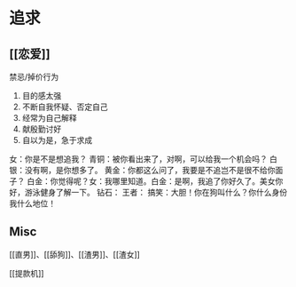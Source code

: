 # 追求








## [[恋爱]]


禁忌/掉价行为
1. 目的感太强
2. 不断自我怀疑、否定自己
3. 经常为自己解释
4. 献殷勤讨好
5. 自以为是，急于求成



女：你是不是想追我？
青铜：被你看出来了，对啊，可以给我一个机会吗？
白银：没有啊，是你想多了。
黄金：你都这么问了，我要是不追岂不是很不给你面子？
白金：你觉得呢？女：我哪里知道。白金：是啊，我追了你好久了。美女你好，游泳健身了解一下。
钻石：
王者：
搞笑：大胆！你在狗叫什么？你什么身份我什么地位！

## Misc

[[直男]]、[[舔狗]]、[[渣男]]、[[渣女]]

[[提款机]]



